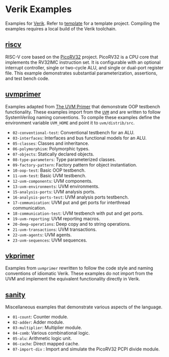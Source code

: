 # Verik Examples

Examples for [Verik](https://github.com/frwang96/verik).
Refer to [template](https://github.com/frwang96/verik-template) for a template project.
Compiling the examples requires a local build of the Verik toolchain.

<!--- examples --->

## [riscv](https://github.com/frwang96/verik-examples/tree/main/riscv)

RISC-V core based on the [PicoRV32](https://github.com/YosysHQ/picorv32) project.
PicoRV32 is a CPU core that implements the RV32IMC instruction set.
It is configurable with an optional interrupt controller, single or two-cycle ALU, and single or dual-port register
file.
This example demonstrates substantial parameterization, assertions, and test bench code.

## [uvmprimer](https://github.com/frwang96/verik-examples/tree/main/uvmprimer)

Examples adapted from [The UVM Primer](https://sites.google.com/view/uvmprimer-com/home) that demonstrate OOP testbench
functionality.
These examples import from the [`UVM`](https://github.com/accellera/uvm) and are written to follow SystemVerilog
naming conventions.
To compile these examples define the environment variable `UVM_HOME` and point it to `uvm/distrib/src`.

- `02-conventional-test`: Conventional testbench for an ALU.
- `03-interfaces`: Interfaces and bus functional models for an ALU.
- `05-classes`: Classes and inheritance.
- `06-polymorphism`: Polymorphic types.
- `07-objects`: Statically declared objects.
- `08-type-parameters`: Type parameterized classes.
- `09-factory-pattern`: Factory pattern for object instantiation.
- `10-oop-test`: Basic OOP testbench.
- `11-uvm-test`: Basic UVM testbench.
- `12-uvm-components`: UVM components.
- `13-uvm-environments`: UVM environments.
- `15-analysis-ports`: UVM analysis ports.
- `16-analysis-ports-test`: UVM analysis ports testbench.
- `17-communication`: UVM put and get ports for interthread communication.
- `18-communication-test`: UVM testbench with put and get ports.
- `19-uvm-reporting`: UVM reporting macros.
- `20-deep-operations`: Deep copy and to string operations.
- `21-uvm-transactions`: UVM transactions.
- `22-uvm-agents`: UVM agents.
- `23-uvm-sequences`: UVM sequences.
 
## [vkprimer](https://github.com/frwang96/verik-examples/tree/main/vkprimer)

Examples from `uvmprimer` rewritten to follow the code style and naming conventions of idiomatic Verik.
These examples do not import from the UVM and implement the equivalent functionality directly in Verik.

## [sanity](https://github.com/frwang96/verik-examples/tree/main/sanity)

Miscellaneous examples that demonstrate various aspects of the language.

- `01-count`: Counter module.
- `02-adder`: Adder module.
- `03-multiplier`: Multiplier module.
- `04-comb`: Various combinational logic.
- `05-alu`: Arithmetic logic unit.
- `06-cache`: Direct mapped cache.
- `07-import-div` : Import and simulate the PicoRV32 PCPI divide module.
